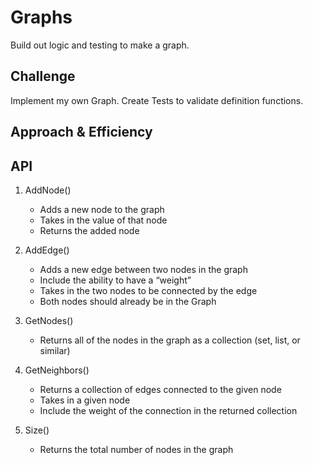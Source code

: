 # Graphs

Build out logic and testing to make a graph.


## Challenge

Implement my own Graph. Create Tests to validate definition functions.


## Approach & Efficiency
<!-- What approach did you take? Why? What is the Big O space/time for this approach? -->


## API

1. AddNode()

    - Adds a new node to the graph
    - Takes in the value of that node
    - Returns the added node


2. AddEdge()

    - Adds a new edge between two nodes in the graph
    - Include the ability to have a “weight”
    - Takes in the two nodes to be connected by the edge
    - Both nodes should already be in the Graph


3. GetNodes()

    - Returns all of the nodes in the graph as a collection (set, list, or similar)


4. GetNeighbors()

    - Returns a collection of edges connected to the given node
    - Takes in a given node
    - Include the weight of the connection in the returned collection


5. Size()

    - Returns the total number of nodes in the graph
